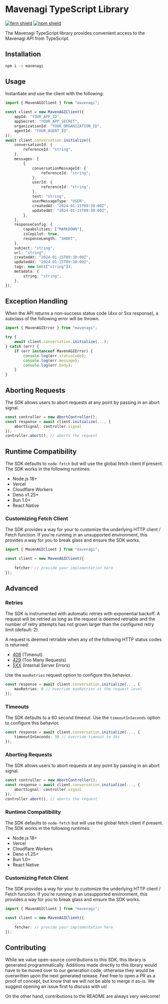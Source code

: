 # Mavenagi TypeScript Library

[![fern shield](https://img.shields.io/badge/%F0%9F%8C%BF-SDK%20generated%20by%20Fern-brightgreen)](https://github.com/fern-api/fern)
[![npm shield](https://img.shields.io/npm/v/mavenagi)](https://www.npmjs.com/package/mavenagi)

The Mavenagi TypeScript library provides convenient access to the Mavenagi API from TypeScript.

## Installation

```sh
npm i -s mavenagi
```

## Usage

Instantiate and use the client with the following:

```typescript
import { MavenAGIClient } from "mavenagi";

const client = new MavenAGIClient({
    appId: "YOUR_APP_ID",
    appSecret: "YOUR_APP_SECRET",
    organizationId: "YOUR_ORGANIZATION_ID",
    agentId: "YOUR_AGENT_ID",
});
await client.conversation.initialize({
    conversationId: {
        referenceId: "string",
    },
    messages: [
        {
            conversationMessageId: {
                referenceId: "string",
            },
            userId: {
                referenceId: "string",
            },
            text: "string",
            userMessageType: "USER",
            createdAt: "2024-01-15T09:30:00Z",
            updatedAt: "2024-01-15T09:30:00Z",
        },
    ],
    responseConfig: {
        capabilities: ["MARKDOWN"],
        isCopilot: true,
        responseLength: "SHORT",
    },
    subject: "string",
    url: "string",
    createdAt: "2024-01-15T09:30:00Z",
    updatedAt: "2024-01-15T09:30:00Z",
    tags: new Set(["string"]),
    metadata: {
        string: "string",
    },
});
```

## Exception Handling

When the API returns a non-success status code (4xx or 5xx response), a subclass of the following error
will be thrown.

```typescript
import { MavenAGIError } from "mavenagi";

try {
    await client.conversation.initialize(...);
} catch (err) {
    if (err instanceof MavenAGIError) {
        console.log(err.statusCode);
        console.log(err.message);
        console.log(err.body);
    }
}
```

## Aborting Requests

The SDK allows users to abort requests at any point by passing in an abort signal.

```typescript
const controller = new AbortController();
const response = await client.initialize(..., {
    abortSignal: controller.signal
});
controller.abort(); // aborts the request
```

## Runtime Compatibility

The SDK defaults to `node-fetch` but will use the global fetch client if present. The SDK works in the following
runtimes:

-   Node.js 18+
-   Vercel
-   Cloudflare Workers
-   Deno v1.25+
-   Bun 1.0+
-   React Native

### Customizing Fetch Client

The SDK provides a way for your to customize the underlying HTTP client / Fetch function. If you're running in an
unsupported environment, this provides a way for you to break glass and ensure the SDK works.

```typescript
import { MavenAGIClient } from "mavenagi";

const client = new MavenAGIClient({
    ...
    fetcher: // provide your implementation here
});
```

## Advanced

### Retries

The SDK is instrumented with automatic retries with exponential backoff. A request will be retried as long
as the request is deemed retriable and the number of retry attempts has not grown larger than the configured
retry limit (default: 2).

A request is deemed retriable when any of the following HTTP status codes is returned:

-   [408](https://developer.mozilla.org/en-US/docs/Web/HTTP/Status/408) (Timeout)
-   [429](https://developer.mozilla.org/en-US/docs/Web/HTTP/Status/429) (Too Many Requests)
-   [5XX](https://developer.mozilla.org/en-US/docs/Web/HTTP/Status/500) (Internal Server Errors)

Use the `maxRetries` request option to configure this behavior.

```typescript
const response = await client.conversation.initialize(..., {
    maxRetries: 0 // override maxRetries at the request level
});
```

### Timeouts

The SDK defaults to a 60 second timeout. Use the `timeoutInSeconds` option to configure this behavior.

```typescript
const response = await client.conversation.initialize(..., {
    timeoutInSeconds: 30 // override timeout to 30s
});
```

### Aborting Requests

The SDK allows users to abort requests at any point by passing in an abort signal.

```typescript
const controller = new AbortController();
const response = await client.conversation.initialize(..., {
    abortSignal: controller.signal
});
controller.abort(); // aborts the request
```

### Runtime Compatibility

The SDK defaults to `node-fetch` but will use the global fetch client if present. The SDK works in the following
runtimes:

-   Node.js 18+
-   Vercel
-   Cloudflare Workers
-   Deno v1.25+
-   Bun 1.0+
-   React Native

### Customizing Fetch Client

The SDK provides a way for your to customize the underlying HTTP client / Fetch function. If you're running in an
unsupported environment, this provides a way for you to break glass and ensure the SDK works.

```typescript
import { MavenAGIClient } from "mavenagi";

const client = new MavenAGIClient({
    ...
    fetcher: // provide your implementation here
});
```

## Contributing

While we value open-source contributions to this SDK, this library is generated programmatically.
Additions made directly to this library would have to be moved over to our generation code,
otherwise they would be overwritten upon the next generated release. Feel free to open a PR as
a proof of concept, but know that we will not be able to merge it as-is. We suggest opening
an issue first to discuss with us!

On the other hand, contributions to the README are always very welcome!
